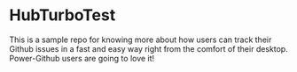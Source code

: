 # HubTurboTest
This is a sample repo for knowing more about how users can track their Github issues in a fast and easy way right from the comfort of their desktop. Power-Github users are going to love it!
